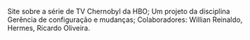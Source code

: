 Site sobre a série de TV Chernobyl da HBO;
Um projeto da disciplina Gerência de configuração e mudanças;
Colaboradores: Willian Reinaldo, Hermes, Ricardo Oliveira.


